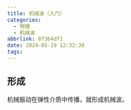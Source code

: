 ```yaml
---
title: 机械波（入门）
categories:
  - 物理
  - 机械波
abbrlink: 8f364df1
date: 2024-05-19 12:32:39
tags:
---
```


## 形成

机械振动在弹性介质中传播，就形成机械波。

